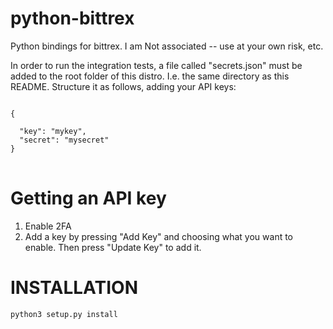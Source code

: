 python-bittrex
==============

Python bindings for bittrex.  I am Not associated -- use at your own risk, etc.

In order to run the integration tests, a file called "secrets.json"
must be added to the root folder of this distro. I.e. the same
directory as this README.
Structure it as follows, adding your API keys:
<pre>
<code>
{

  "key": "mykey",
  "secret": "mysecret"
}
</code>
</pre>

# Getting an API key

1. Enable 2FA
2. Add a key by pressing "Add Key" and choosing what you want to
   enable. Then press "Update Key" to add it.
   
# INSTALLATION

`python3 setup.py install`

